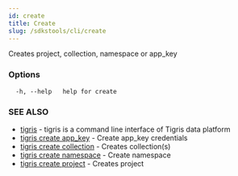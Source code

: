 ```yaml
---
id: create
title: Create
slug: /sdkstools/cli/create
---
```


Creates project, collection, namespace or app_key

### Options

```
  -h, --help   help for create
```

### SEE ALSO

- [tigris](tigris.md) - tigris is a command line interface of Tigris data platform
- [tigris create app_key](tigris_create_app_key.md) - Create app_key credentials
- [tigris create collection](tigris_create_collection.md) - Creates collection(s)
- [tigris create namespace](tigris_create_namespace.md) - Create namespace
- [tigris create project](tigris_create_project.md) - Creates project
